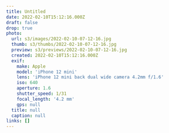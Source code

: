 ```yaml
---
title: Untitled
date: 2022-02-10T15:12:16.000Z
draft: false
drop: true
photo:
  url: s3/images/2022-02-10-07-12-16.jpg
  thumb: s3/thumbs/2022-02-10-07-12-16.jpg
  preview: s3/previews/2022-02-10-07-12-16.jpg
  created: 2022-02-10T15:12:16.000Z
  exif:
    make: Apple
    model: 'iPhone 12 mini'
    lens: 'iPhone 12 mini back dual wide camera 4.2mm f/1.6'
    iso: 640
    aperture: 1.6
    shutter_speed: 1/31
    focal_length: '4.2 mm'
    gps: null
  title: null
  caption: null
links: []
---
```

